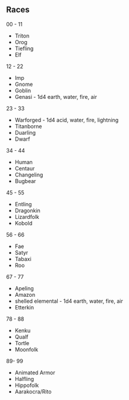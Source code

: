 
## Races

00 - 11
  * Triton
  * Orog
  * Tiefling
  * Elf

12 - 22
  * Imp
  * Gnome
  * Goblin
  * Genasi - 1d4 earth, water, fire, air

23 - 33
  * Warforged - 1d4 acid, water, fire, lightning
  * Titanborne
  * Duarling
  * Dwarf
    
34 - 44
  * Human
  * Centaur
  * Changeling
  * Bugbear
    
45 - 55
  * Entling
  * Dragonkin
  * Lizardfolk
  * Kobold
    
56 - 66    
  * Fae
  * Satyr
  * Tabaxi
  * Roo
  
67 - 77
  * Apeling
  * Amazon
  * shelled elemental - 1d4 earth, water, fire, air
  * Etterkin
    
78 - 88
  * Kenku
  * Qualf
  * Tortle
  * Moonfolk
    
 89- 99  
  * Animated Armor
  * Halfling
  * Hippofolk
  * Aarakocra/Rito

